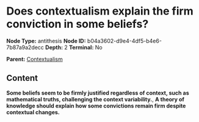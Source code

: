 # Does contextualism explain the firm conviction in some beliefs?

**Node Type:** antithesis
**Node ID:** b04a3602-d9e4-4df5-b4e6-7b87a9a2decc
**Depth:** 2
**Terminal:** No

**Parent:** [Contextualism](contextualism.md)

## Content

**Some beliefs seem to be firmly justified regardless of context, such as mathematical truths, challenging the context variability.**, **A theory of knowledge should explain how some convictions remain firm despite contextual changes.**
